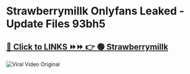 
 # Strawberrymillk Onlyfans Leaked - Update Files 93bh5

## <h2><a href="https://clipsfans.com/Strawberrymillk&ref=git">🔗 Click to LINKS ⏩⏩ 👉 🟢 Strawberrymillk </a></h2>

<a href="https://clipsfans.com/Strawberrymillk&ref=git" rel="nofollow" data-target="animated-image.originalLink"><img src="https://i.ibb.co.com/xMMVF88/686577567.gif" alt="Viral Video Original" style="max-width: 100%; display: inline-block;" data-target="animated-image.originalImage"></a>

